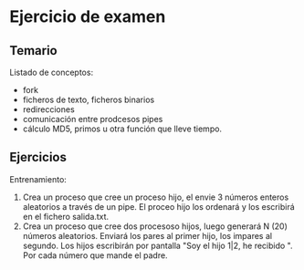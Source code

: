# Ejercicio de examen

## Temario

Listado de conceptos:
- fork
- ficheros de texto, ficheros binarios
- redirecciones
- comunicación entre prodcesos pipes
- cálculo MD5, primos u otra función que lleve tiempo.

## Ejercicios

Entrenamiento:
1. Crea un proceso que cree un proceso hijo, el envie 3 números enteros aleatorios a través de un pipe. El proceo hijo los ordenará y los escribirá en el fichero salida.txt.
2. Crea un proceso que cree dos procesoso hijos, luego generará N (20) números aleatorios. Enviará los pares al primer hijo, los impares al segundo. Los hijos escribirán por pantalla "Soy el hijo 1|2, he recibido <n>". Por cada número que mande el padre.
